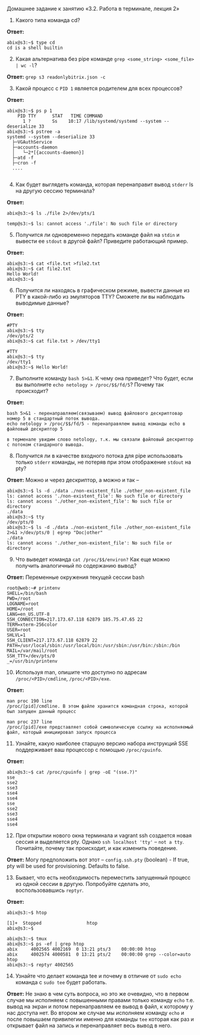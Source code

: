 Домашнее задание к занятию «3.2. Работа в терминале, лекция 2»

1. Какого типа команда cd?
   
**Ответ:** 
```shell
abix@s3:~$ type cd
cd is a shell builtin
```

2. Какая альтернатива без pipe команде `grep <some_string> <some_file> | wc -l`?

**Ответ:** `grep s3 readonlybitrix.json -c`

3. Какой процесс с `PID 1` является родителем для всех процессов?

**Ответ:** 
```shell
abix@s3:~$ ps p 1
    PID TTY      STAT   TIME COMMAND
      1 ?        Ss    10:17 /lib/systemd/systemd --system --deserialize 33
abix@s3:~$ pstree -a
systemd --system --deserialize 33
  ├─VGAuthService
  ├─accounts-daemon
  │   └─2*[{accounts-daemon}]
  ├─atd -f
  ├─cron -f
  ....   
   
   ```
4. Как будет выглядеть команда, которая перенаправит вывод `stderr` ls на другую сессию терминала?

**Ответ:**
```shell
abix@s3:~$ ls ./file 2>/dev/pts/1

temp@s3:~$ ls: cannot access './file': No such file or directory
```

5. Получится ли одновременно передать команде файл на `stdin` и вывести ее `stdout` в другой файл? Приведите работающий пример.

**Ответ:**
```shell
abix@s3:~$ cat <file.txt >file2.txt
abix@s3:~$ cat file2.txt 
Hello World!
abix@s3:~$ 
```
6. Получится ли находясь в графическом режиме, вывести данные из PTY в какой-либо из эмуляторов TTY? Сможете ли вы наблюдать выводимые данные?

**Ответ:**
```shell
#PTY
abix@s3:~$ tty
/dev/pts/2
abix@s3:~$ cat file.txt > /dev/tty1

#TTY
abix@s3:~$ tty
/dev/tty1
abix@s3:~$ Hello World!
```

7. Выполните команду `bash 5>&1`. К чему она приведет? Что будет, если вы выполните `echo netology > /proc/$$/fd/5`? Почему так происходит?

**Ответ:**
```shell
bash 5>&1 - перенаправляем(связываем) вывод файлового дескриптовар номер 5 в стандартный поток вывода.
echo netology > /proc/$$/fd/5 - перенаправялем вывод команды echo в файловый дескриптор 5

в терменале увидим слово netology, т.к. мы связали файловый дескриптор с потоком стандарного вывода.
```

8. Получится ли в качестве входного потока для pipe использовать только `stderr` команды, не потеряв при этом отображение `stdout` на pty?

**Ответ:** Можно и через дескриптор, а можно и так –
```shell
abix@s3:~$ ls -d ./data ./non-existent_file ./other_non-existent_file
ls: cannot access './non-existent_file': No such file or directory
ls: cannot access './other_non-existent_file': No such file or directory
./data
abix@s3:~$ tty
/dev/pts/0
abix@s3:~$ ls -d ./data ./non-existent_file ./other_non-existent_file 2>&1 >/dev/pts/0 | egrep "Doc|other"
./data
ls: cannot access './other_non-existent_file': No such file or directory
```

9. Что выведет команда `cat /proc/$$/environ?` Как еще можно получить аналогичный по содержанию вывод?

**Ответ:** Переменные окружения текущей сессии bash
```shell
root@web:~# printenv
SHELL=/bin/bash
PWD=/root
LOGNAME=root
HOME=/root
LANG=en_US.UTF-8
SSH_CONNECTION=217.173.67.118 62879 185.75.47.65 22
TERM=xterm-256color
USER=root
SHLVL=1
SSH_CLIENT=217.173.67.118 62879 22
PATH=/usr/local/sbin:/usr/local/bin:/usr/sbin:/usr/bin:/sbin:/bin
MAIL=/var/mail/root
SSH_TTY=/dev/pts/0
_=/usr/bin/printenv
```

10. Используя man, опишите что доступно по адресам `/proc/<PID>/cmdline`, `/proc/<PID>/exe`.

**Ответ:**
```
man proc 190 line
/proc/[pid]/cmdline. В этом файле хранится командная строка, которой был запущен данный процесс

man proc 237 line
/proc/[pid]/exe представляет собой символическую ссылку на исполняемый файл, который инициировал запуск процесса
```

11. Узнайте, какую наиболее старшую версию набора инструкций SSE поддерживает ваш процессор с помощью `/proc/cpuinfo`.

**Ответ:**
```shell
abix@s3:~$ cat /proc/cpuinfo | grep -oE "(sse.?)"
sse 
sse2
sse3
sse4
sse4
sse 
sse2
sse3
sse4
sse4
```

12. При открытии нового окна терминала и vagrant ssh создается новая сессия и выделяется pty. Однако `ssh localhost 'tty'` – `not a tty`. Почитайте, почему так происходит, и как изменить поведение.

**Ответ:** Могу предположить вот этот – `config.ssh.pty` (boolean) - If true, pty will be used for provisioning. Defaults to false.

13. Бывает, что есть необходимость переместить запущенный процесс из одной сессии в другую. Попробуйте сделать это, воспользовавшись `reptyr`.

**Ответ:** 
```shell
abix@s3:~$ htop

[1]+  Stopped                 htop
abix@s3:~$ 
```
```shell
abix@s3:~$ tmux
abix@s3:~$ ps -ef | grep htop
abix     4002565 4002169  0 13:21 pts/3    00:00:00 htop
abix     4002574 4000581  0 13:21 pts/2    00:00:00 grep --color=auto htop
abix@s3:~$ reptyr 4002565
```

14. Узнайте что делает команда tee и почему в отличие от `sudo echo` команда с `sudo tee` будет работать.

**Ответ:** Не знаю в чем суть вопроса, но это же очевидно, что в первом случае мы исполняем с повышенными правами только команду `echo` т.е. вывод на экран и потом перенаправляем ее вывод в файл, к которому у нас доступа нет.
Во втором же случае мы исполняем команду `echo` и после повышаем привилегии именно для команды `tee` которая как раз и открывает файл на запись и перенаправляет весь вывод в него.